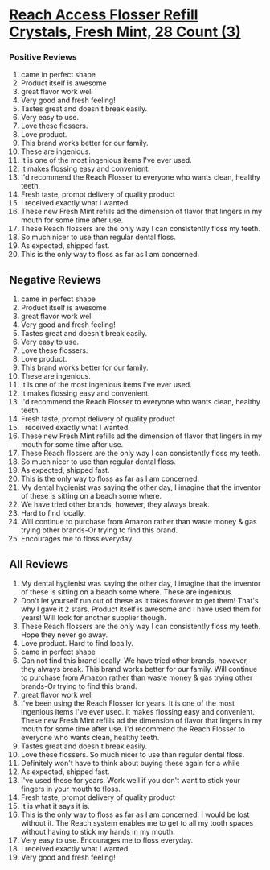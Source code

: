 # [Reach Access Flosser Refill Crystals, Fresh Mint, 28 Count (3)](https://products.checkmycream.com/products/Reach-Access-Flosser-Refill-Crystals-Fresh-Mint-28-Count-(3).html)

### Positive Reviews

<ol>
      <li>came in perfect shape</li>
      <li>Product itself is awesome</li>
      <li>great flavor work well</li>
      <li>Very good and fresh feeling!</li>
      <li>Tastes great and doesn&#x27;t break easily.</li>
      <li>Very easy to use.</li>
      <li>Love these flossers.</li>
      <li>Love product.  </li>
      <li>This brand works better for our family.</li>
      <li>These are ingenious.</li>
      <li>It is one of the most ingenious items I&#x27;ve  ever used.  </li>
      <li>It makes flossing easy and convenient.  </li>
      <li>I&#x27;d recommend the Reach Flosser to everyone who wants clean, healthy teeth.</li>
      <li>Fresh taste,  prompt delivery of quality product</li>
      <li>I received exactly what I wanted.</li>
      <li>These new Fresh Mint refills ad the dimension of flavor that lingers in my mouth for some time after use.  </li>
      <li>These Reach flossers are the only way I can consistently floss my teeth.</li>
      <li>So much nicer to use than regular dental floss.</li>
      <li>As expected, shipped fast.</li>
      <li>This is the only way to floss as far as I am concerned.</li>
</ol>


<h2>Negative Reviews</h2>
<ol>
<li> came in perfect shape</li>
<li> Product itself is awesome</li>
<li> great flavor work well</li>
<li> Very good and fresh feeling!</li>
<li> Tastes great and doesn&#x27;t break easily.</li>
<li> Very easy to use.</li>
<li> Love these flossers.</li>
<li> Love product.  </li>
<li> This brand works better for our family.</li>
<li> These are ingenious.</li>
<li> It is one of the most ingenious items I&#x27;ve  ever used.  </li>
<li> It makes flossing easy and convenient.  </li>
<li> I&#x27;d recommend the Reach Flosser to everyone who wants clean, healthy teeth.</li>
<li> Fresh taste,  prompt delivery of quality product</li>
<li> I received exactly what I wanted.</li>
<li> These new Fresh Mint refills ad the dimension of flavor that lingers in my mouth for some time after use.  </li>
<li> These Reach flossers are the only way I can consistently floss my teeth.</li>
<li> So much nicer to use than regular dental floss.</li>
<li> As expected, shipped fast.</li>
<li> This is the only way to floss as far as I am concerned.</li>
<li> My dental hygienist was saying the other day, I imagine that the inventor of these is sitting on a beach some where.  </li>
<li> We have tried other brands, however, they always break.</li>
<li> Hard to find locally.</li>
<li> Will continue to purchase from Amazon rather than waste money &amp; gas trying other brands-Or trying to find this brand.</li>
<li> Encourages me to floss everyday.</li>
</ol>

<h2>All Reviews</h2>

<ol>
    <li> My dental hygienist was saying the other day, I imagine that the inventor of these is sitting on a beach some where.  These are ingenious.</li>
    <li> Don&#x27;t let yourself run out of these as it takes forever to get them!  That&#x27;s why I gave it 2 stars.  Product itself is awesome and I have used them for years!  Will look for another supplier though.</li>
    <li> These Reach flossers are the only way I can consistently floss my teeth. Hope they never go away.</li>
    <li> Love product.  Hard to find locally.</li>
    <li> came in perfect shape</li>
    <li> Can not find this brand locally. We have tried other brands, however, they always break. This brand works better for our family. Will continue to purchase from Amazon rather than waste money &amp; gas trying other brands-Or trying to find this brand.</li>
    <li> great flavor work well</li>
    <li> I&#x27;ve been using the Reach Flosser for years.  It is one of the most ingenious items I&#x27;ve  ever used.  It makes flossing easy and convenient.  These new Fresh Mint refills ad the dimension of flavor that lingers in my mouth for some time after use.  I&#x27;d recommend the Reach Flosser to everyone who wants clean, healthy teeth.</li>
    <li> Tastes great and doesn&#x27;t break easily.</li>
    <li> Love these flossers. So much nicer to use than regular dental floss.</li>
    <li> Definitely won&#x27;t have to think about buying these again for a while</li>
    <li> As expected, shipped fast.</li>
    <li> I&#x27;ve used these for years. Work well if you don&#x27;t want to stick your fingers in your mouth to floss.</li>
    <li> Fresh taste,  prompt delivery of quality product</li>
    <li> It is what it says it is.</li>
    <li> This is the only way to floss as far as I am concerned. I would be lost without it. The Reach system enables me to get to all my tooth spaces without having to stick my hands in my mouth.</li>
    <li> Very easy to use. Encourages me to floss everyday.</li>
    <li> I received exactly what I wanted.</li>
    <li> Very good and fresh feeling!</li>
</ol>




